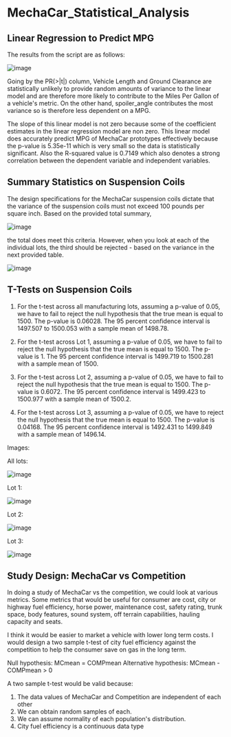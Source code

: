 # MechaCar_Statistical_Analysis

## Linear Regression to Predict MPG

The results from the script are as follows:

![image](https://user-images.githubusercontent.com/78934120/120836216-4fef0300-c533-11eb-931a-be9f87d2907c.png)

Going by the PR(>|t|) column, Vehicle Length and Ground Clearance are statistically unlikely to provide random amounts of variance to the linear model and are therefore
more likely to contribute to the Miles Per Gallon of a vehicle's metric. On the other hand, spoiler_angle contributes the most variance so is therefore less dependent on a MPG.

The slope of this linear model is not zero because some of the coefficient estimates in the linear regression model are non zero. 
This linear model does accurately predict MPG of MechaCar prototypes effectively because the p-value is 5.35e-11 which is very small so the data is statistically significant.
Also the R-squared value is 0.7149 which also denotes a strong correlation between the dependent variable and independent variables. 

## Summary Statistics on Suspension Coils

The design specifications for the MechaCar suspension coils dictate that the variance of the suspension coils must not exceed 100 pounds per square inch. Based on the provided
total summary, 

![image](https://user-images.githubusercontent.com/78934120/121601126-8507c380-ca13-11eb-90b5-6eb1221cbd9a.png)

the total does meet this criteria. However, when you look at each of the individual lots, the third should be rejected - based on the variance in the next provided table.

![image](https://user-images.githubusercontent.com/78934120/121601278-b97b7f80-ca13-11eb-9091-4da70e9bc2e8.png)

## T-Tests on Suspension Coils

1) For the t-test across all manufacturing lots, assuming a p-value of 0.05, we have to fail to reject the null hypothesis that the true mean is equal to 1500. The p-value is
0.06028. The 95 percent confidence interval is 1497.507 to 1500.053 with a sample mean of 1498.78.

2) For the t-test across Lot 1, assuming a p-value of 0.05, we have to fail to reject the null hypothesis that the true mean is equal to 1500. The p-value is 1. The 95 percent 
confidence interval is 1499.719 to 1500.281 with a sample mean of 1500. 

3) For the t-test across Lot 2, assuming a p-value of 0.05, we have to fail to reject the null hypothesis that the true mean is equal to 1500. The p-value is 0.6072. The 95 
percent confidence interval is 1499.423 to 1500.977 with a sample mean of 1500.2.

4) For the t-test across Lot 3, assuming a p-value of 0.05, we have to reject the null hypothesis that the true mean is equal to 1500. The p-value is 0.04168. The 95 percent
confidence interval is 1492.431 to 1499.849 with a sample mean of 1496.14.

Images:

All lots: 

![image](https://user-images.githubusercontent.com/78934120/121627696-d6c94180-ca45-11eb-905a-87ec4f91c7be.png)

Lot 1: 

![image](https://user-images.githubusercontent.com/78934120/121627768-f95b5a80-ca45-11eb-885b-3f5c7155b662.png)

Lot 2: 

![image](https://user-images.githubusercontent.com/78934120/121627803-0e37ee00-ca46-11eb-985b-879be866ec67.png)

Lot 3: 

![image](https://user-images.githubusercontent.com/78934120/121627836-20199100-ca46-11eb-85f2-c5e44a1c9653.png)


## Study Design: MechaCar vs Competition

In doing a study of MechaCar vs the competition, we could look at various metrics. Some metrics that would be useful for consumer are cost, city or highway fuel
efficiency, horse power, maintenance cost, safety rating, trunk space, body features, sound system, off terrain capabilities, hauling capacity and seats. 

I think it would be easier to market a vehicle with lower long term costs. I would design a two sample t-test of city fuel efficiency against the competition to help the 
consumer save on gas in the long term. 

Null hypothesis: MCmean = COMPmean
Alternative hypothesis: MCmean - COMPmean > 0 

A two sample t-test would be valid because:
1) The data values of MechaCar and Competition are independent of each other 
2) We can obtain random samples of each. 
3) We can assume normality of each population's distribution. 
4) City fuel efficiency is a continuous data type


